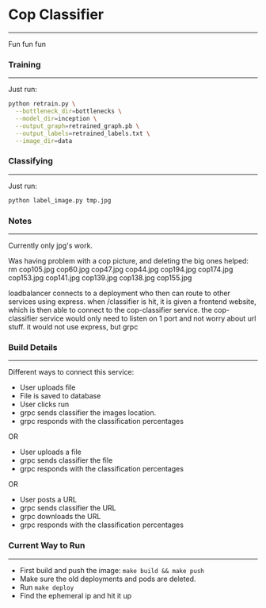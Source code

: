 # Cop Classifier
---

Fun fun fun

### Training
---
Just run:
```bash
python retrain.py \
  --bottleneck_dir=bottlenecks \
  --model_dir=inception \
  --output_graph=retrained_graph.pb \
  --output_labels=retrained_labels.txt \
  --image_dir=data
```

### Classifying
---
Just run:
```bash
python label_image.py tmp.jpg
```

### Notes
---
Currently only jpg's work.


Was having problem with a cop picture, and deleting the big ones helped:
rm cop105.jpg cop60.jpg cop47.jpg cop44.jpg cop194.jpg cop174.jpg cop153.jpg cop141.jpg cop139.jpg cop138.jpg cop155.jpg

loadbalancer connects to a deployment who then can route to other services using express.
when /classifier is hit, it is given a frontend website, which is then able to connect to the cop-classifier service. 
the cop-classifier service would only need to listen on 1 port and not worry about url stuff. it would not use express, but grpc

### Build Details
---
Different ways to connect this service:
  * User uploads file
  * File is saved to database
  * User clicks run
  * grpc sends classifier the images location.
  * grpc responds with the classification percentages

OR

  * User uploads a file
  * grpc sends classifier the file
  * grpc responds with the classification percentages

OR

  * User posts a URL
  * grpc sends classifier the URL
  * grpc downloads the URL
  * grpc responds with the classification percentages


### Current Way to Run
---
* First build and push the image: ```make build && make push```
* Make sure the old deployments and pods are deleted.
* Run ```make deploy```
* Find the ephemeral ip and hit it up

